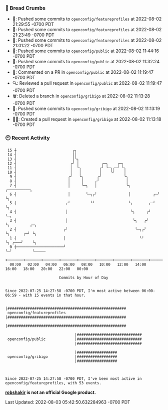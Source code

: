 ### 🍞 Bread Crumbs

 * 🚢: Pushed some commits to `openconfig/featureprofiles` at 2022-08-02 21:29:55 -0700 PDT
 * 🚢: Pushed some commits to `openconfig/featureprofiles` at 2022-08-02 21:23:49 -0700 PDT
 * 🚢: Pushed some commits to `openconfig/featureprofiles` at 2022-08-02 21:01:22 -0700 PDT
 * 🚢: Pushed some commits to `openconfig/public` at 2022-08-02 11:44:16 -0700 PDT
 * 🚢: Pushed some commits to `openconfig/public` at 2022-08-02 11:32:24 -0700 PDT
 * 💬: Commented on a PR in  `openconfig/public` at 2022-08-02 11:19:47 -0700 PDT
 * 🔍: Reviewed a pull request in  `openconfig/public` at 2022-08-02 11:19:47 -0700 PDT
 * 🗑: Deleted a branch in `openconfig/gribigo` at 2022-08-02 11:13:28 -0700 PDT
 * 🚢: Pushed some commits to `openconfig/gribigo` at 2022-08-02 11:13:19 -0700 PDT
 * ✍🏼: Created a pull request in `openconfig/gribigo` at 2022-08-02 11:13:18 -0700 PDT

### 🕘 Recent Activity
```
 15 ┼                         ╭╮
 14 ┤                         ││
 13 ┤                         │╰╮
 12 ┤                        ╭╯ │          ╭─╮    ╭─╮
 11 ┤                        │  ╰╮        ╭╯ ╰─╮╭─╯ ╰╮
 10 ┤                        │   │        │    ╰╯    │
  9 ┤                       ╭╯   ╰╮      ╭╯          ╰╮
  8 ┤                       │     │     ╭╯            │
  7 ┤                       │     ╰─╮   │             ╰╮            ╭──────────╮
  6 ┤                       │       ╰─╮╭╯              │          ╭─╯          ╰╮
  5 ┤                      ╭╯         ╰╯               ╰╮       ╭─╯             ╰╮
  4 ┤                      │                            ╰╮     ╭╯                ╰─╮
  3 ┤                      │                             ╰╮   ╭╯                   ╰╮         ╭─╮
  2 ┤                     ╭╯                              ╰─╮╭╯                     ╰╮      ╭─╯ ╰╮
  1 ┤                     │                                 ╰╯                       ╰╮ ╭───╯    ╰╮
  0 ┼─────────────────────╯                                                           ╰─╯         ╰─────
    +───────+───────+───────+───────+───────+───────+───────+───────+───────+───────+───────+───────+────
  00:00   02:00   04:00   06:00   08:00   10:00   12:00   14:00   16:00   18:00   20:00   22:00   00:00   

						Commits by Hour of Day


Since 2022-07-25 14:27:58 -0700 PDT, I'm most active between 06:00-06:59 - with 15 events in that hour.

```



```
                               |#####################################################
 openconfig/featureprofiles    |#####################################################
                               |#####################################################

                               |#############################
 openconfig/public             |#############################
                               |#############################

                               |##################
 openconfig/gribigo            |##################
                               |##################



Since 2022-07-25 14:27:58 -0700 PDT, I've been most active in openconfig/featureprofiles, with 53 events.

```
**[robshakir](mailto:robjs@google.com) is not an official Google product.**  


Last Updated: 2022-08-03 05:42:50.632284963 -0700 PDT
